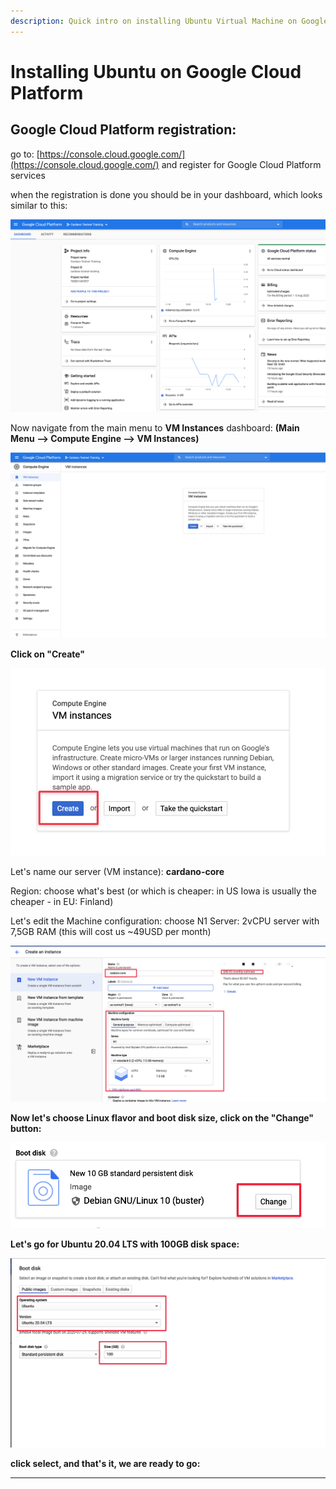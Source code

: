 ```yaml
---
description: Quick intro on installing Ubuntu Virtual Machine on Google Cloud Platform
---
```


# Installing Ubuntu on Google Cloud Platform

## Google Cloud Platform registration:

go to: [https://console.cloud.google.com/](https://console.cloud.google.com/) and register for Google Cloud Platform services

when the registration is done you should be in your dashboard, which looks similar to this:

![Google Cloud Platform Dashboard](<.gitbook/assets/CleanShot 2020-08-08 at 12.40.57@2x.png>)

Now navigate from the main menu to **VM Instances** dashboard: **(Main Menu --> Compute Engine --> VM Instances)**

![VM Instance Dashboard](<.gitbook/assets/CleanShot 2020-08-08 at 12.43.15@2x.png>)

**Click on "Create"**

![](<.gitbook/assets/CleanShot 2020-08-08 at 12.44.24@2x (1).png>)

Let's name our server (VM instance): **cardano-core**

Region: choose what's best (or which is cheaper: in US Iowa is usually the cheaper - in EU: Finland)

Let's edit the Machine configuration: choose N1 Server: 2vCPU server with 7,5GB RAM (this will cost us \~49USD per month)

![](<.gitbook/assets/CleanShot 2020-08-08 at 12.46.09@2x.png>)

**Now let's choose Linux flavor and boot disk size, click on the "Change" button:**

![](<.gitbook/assets/CleanShot 2020-08-08 at 12.52.35@2x.png>)

**Let's go for Ubuntu 20.04 LTS with 100GB disk space:**

![](<.gitbook/assets/CleanShot 2020-08-08 at 12.51.04@2x.png>)

**click select, and that's it, we are ready to go:**

****
